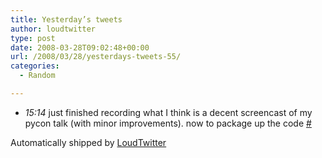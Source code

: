 ```yaml
---
title: Yesterday’s tweets
author: loudtwitter
type: post
date: 2008-03-28T09:02:48+00:00
url: /2008/03/28/yesterdays-tweets-55/
categories:
  - Random

---
```

  * _15:14_ just finished recording what I think is a decent screencast of my pycon talk (with minor improvements). now to package up the code [#][1]

Automatically shipped by [LoudTwitter][2]

 [1]: http://twitter.com/dangoor/statuses/778151763
 [2]: http://www.loudtwitter.com